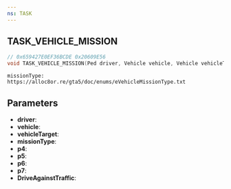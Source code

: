 ```yaml
---
ns: TASK
---
```

## TASK_VEHICLE_MISSION

```c
// 0x659427E0EF36BCDE 0x20609E56
void TASK_VEHICLE_MISSION(Ped driver, Vehicle vehicle, Vehicle vehicleTarget, int missionType, float p4, int p5, float p6, float p7, BOOL DriveAgainstTraffic);
```

```
missionType: https://alloc8or.re/gta5/doc/enums/eVehicleMissionType.txt
```

## Parameters
* **driver**: 
* **vehicle**: 
* **vehicleTarget**: 
* **missionType**: 
* **p4**: 
* **p5**: 
* **p6**: 
* **p7**: 
* **DriveAgainstTraffic**: 

